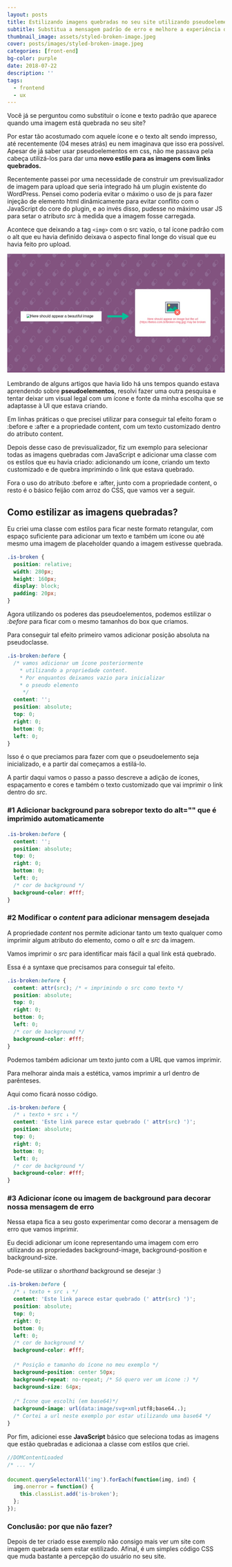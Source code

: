 ```yaml
---
layout: posts
title: Estilizando imagens quebradas no seu site utilizando pseudoelementos
subtitle: Substitua a mensagem padrão de erro e melhore a experiência da sua aplicação em poucos minutos.
thumbnail_image: assets/styled-broken-image.jpeg
cover: posts/images/styled-broken-image.jpeg
categories: [front-end]
bg-color: purple
date: 2018-07-22
description: ''
tags:
  - frontend
  - ux
---
```


Você já se perguntou como substituir o ícone e texto padrão que aparece quando uma imagem está quebrada no seu site?

Por estar tão acostumado com aquele ícone e o texto alt sendo impresso, até recentemente (04 meses atrás) eu nem imaginava que isso era possível. Apesar de já saber usar pseudoelementos em css, não me passava pela cabeça utilizá-los para dar uma **novo estilo para as imagens com links quebrados.**

Recentemente passei por uma necessidade de construir um previsualizador de imagem para upload que seria integrado há um plugin existente do WordPress. Pensei como poderia evitar o máximo o uso de js para fazer injeção de elemento html dinâmicamente para evitar conflito com o JavaScript do core do plugin, e ao invés disso, pudesse no máximo usar JS para setar o atributo _src_ à medida que a imagem fosse carregada.

Acontece que deixando a tag `<img>` com o src vazio, o tal ícone padrão com o alt que eu havia definido deixava o aspecto final longe do visual que eu havia feito pro upload.

!["Imagem com link quebrado estilizada"](images/styled-broken-image.jpeg)

Lembrando de alguns artigos que havia lido há uns tempos quando estava aprendendo sobre **pseudoelementos**, resolvi fazer uma outra pesquisa e tentar deixar um visual legal com um ícone e fonte da minha escolha que se adaptasse à UI que estava criando.

Em linhas práticas o que precisei utilizar para conseguir tal efeito foram o :before e :after e a propriedade content, com um texto customizado dentro do atributo content.

Depois desse caso de previsualizador, fiz um exemplo para selecionar todas as imagens quebradas com JavaScript e adicionar uma classe com os estilos que eu havia criado: adicionando um ícone, criando um texto customizado e de quebra imprimindo o link que estava quebrado.

Fora o uso do atributo :before e :after, junto com a propriedade content, o resto é o básico feijão com arroz do CSS, que vamos ver a seguir.

## Como estilizar as imagens quebradas?

Eu criei uma classe com estilos para ficar neste formato retangular, com espaço suficiente para adicionar um texto e também um ícone ou até mesmo uma imagem de placeholder quando a imagem estivesse quebrada.

```css
.is-broken {
  position: relative;
  width: 280px;
  height: 160px;
  display: block;
  padding: 20px;
}
```

Agora utilizando os poderes das pseudoelementos, podemos estilizar o _:before_ para ficar com o mesmo tamanhos do box que criamos.

Para conseguir tal efeito primeiro vamos adicionar posição absoluta na pseudoclasse.

```css
.is-broken:before {
  /* vamos adicionar um ícone posteriormente
    * utilizando a propriedade content. 
    * Por enquantos deixamos vazio para inicializar
    * o pseudo elemento
     */
  content: '';
  position: absolute;
  top: 0;
  right: 0;
  bottom: 0;
  left: 0;
}
```

Isso é o que preciamos para fazer com que o pseudoelemento seja inicializado, e a partir daí começamos a estilá-lo.

A partir daqui vamos o passo a passo descreve a adição de ícones, espaçamento e cores e também o texto customizado que vai imprimir o link dentro do _src_.

### #1 Adicionar background para sobrepor texto do alt="" que é imprimido automaticamente

```css
.is-broken:before {
  content: '';
  position: absolute;
  top: 0;
  right: 0;
  bottom: 0;
  left: 0;
  /* cor de background */
  background-color: #fff;
}
```

### #2 Modificar o _content_ para adicionar mensagem desejada

A propriedade _content_ nos permite adicionar tanto um texto qualquer como imprimir algum atributo do elemento, como o _alt_ e _src_ da imagem.

Vamos imprimir o _src_ para identificar mais fácil a qual link está quebrado.

Essa é a syntaxe que precisamos para conseguir tal efeito.

```css
.is-broken:before {
  content: attr(src); /* « imprimindo o src como texto */
  position: absolute;
  top: 0;
  right: 0;
  bottom: 0;
  left: 0;
  /* cor de background */
  background-color: #fff;
}
```

Podemos também adicionar um texto junto com a URL que vamos imprimir.

Para melhorar ainda mais a estética, vamos imprimir a url dentro de parênteses.

Aqui como ficará nosso código.

```css
.is-broken:before {
  /* ↓ texto + src ↓ */
  content: 'Este link parece estar quebrado (' attr(src) ')';
  position: absolute;
  top: 0;
  right: 0;
  bottom: 0;
  left: 0;
  /* cor de background */
  background-color: #fff;
}
```

### #3 Adicionar ícone ou imagem de background para decorar nossa mensagem de erro

Nessa etapa fica a seu gosto experimentar como decorar a mensagem de erro que vamos imprimir.

Eu decidi adicionar um ícone representando uma imagem com erro utilizando as propriedades background-image, background-position e background-size.

Pode-se utilizar o _shorthand_ background se desejar :)

```css
.is-broken:before {
  /* ↓ texto + src ↓ */
  content: 'Este link parece estar quebrado (' attr(src) ')';
  position: absolute;
  top: 0;
  right: 0;
  bottom: 0;
  left: 0;
  /* cor de background */
  background-color: #fff;

  /* Posição e tamanho do ícone no meu exemplo */
  background-position: center 50px;
  background-repeat: no-repeat; /* Só quero ver um icone :) */
  background-size: 64px;

  /* Ícone que escolhi (em base64)*/
  background-image: url(data:image/svg+xml;utf8;base64..);
  /* Cortei a url neste exemplo por estar utilizando uma base64 */
}
```

Por fim, adicionei esse **JavaScript** básico que seleciona todas as imagens que estão quebradas e adicionaa a classe com estilos que criei.

```javascript
//DOMContentLoaded
/* ... */

document.querySelectorAll('img').forEach(function(img, ind) {
  img.onerror = function() {
    this.classList.add('is-broken');
  };
});
```

### Conclusão: por que não fazer?

Depois de ter criado esse exemplo não consigo mais ver um site com imagem quebrada sem estar estilizado. Afinal, é um simples código CSS que muda bastante a percepção do usuário no seu site.
